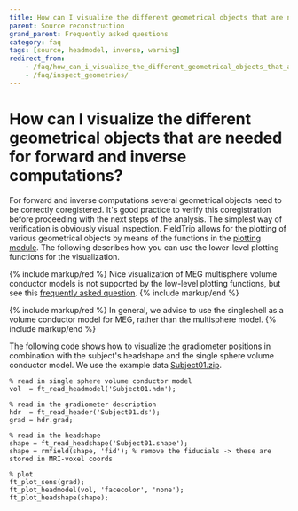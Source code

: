 ```yaml
---
title: How can I visualize the different geometrical objects that are needed for forward and inverse computations?
parent: Source reconstruction
grand_parent: Frequently asked questions
category: faq
tags: [source, headmodel, inverse, warning]
redirect_from:
    - /faq/how_can_i_visualize_the_different_geometrical_objects_that_are_needed_for_forward_and_inverse_computations/
    - /faq/inspect_geometries/
---
```


# How can I visualize the different geometrical objects that are needed for forward and inverse computations?

For forward and inverse computations several geometrical objects need to be correctly coregistered. It's good practice to verify this coregistration before proceeding with the next steps of the analysis. The simplest way of verification is obviously visual inspection. FieldTrip allows for the plotting of various geometrical objects by means of the functions in the [plotting module](/development/module/plotting). The following describes how you can use the lower-level plotting functions for the visualization.

{% include markup/red %}
Nice visualization of MEG multisphere volume conductor models is not supported by the low-level plotting functions, but see this [frequently asked question](/faq/how_can_i_visualize_a_localspheres_volume_conductor_model).
{% include markup/end %}

{% include markup/red %}
In general, we advise to use the singleshell as a volume conductor model for MEG, rather than the multisphere model.
{% include markup/end %}

The following code shows how to visualize the gradiometer positions in combination with the subject's headshape and the single sphere volume conductor model. We use the example data [Subject01.zip](https://download.fieldtriptoolbox.org/tutorial/Subject01.zip).

    % read in single sphere volume conductor model
    vol  = ft_read_headmodel('Subject01.hdm');

    % read in the gradiometer description
    hdr  = ft_read_header('Subject01.ds');
    grad = hdr.grad;

    % read in the headshape
    shape = ft_read_headshape('Subject01.shape');
    shape = rmfield(shape, 'fid'); % remove the fiducials -> these are stored in MRI-voxel coords

    % plot
    ft_plot_sens(grad);
    ft_plot_headmodel(vol, 'facecolor', 'none');
    ft_plot_headshape(shape);
